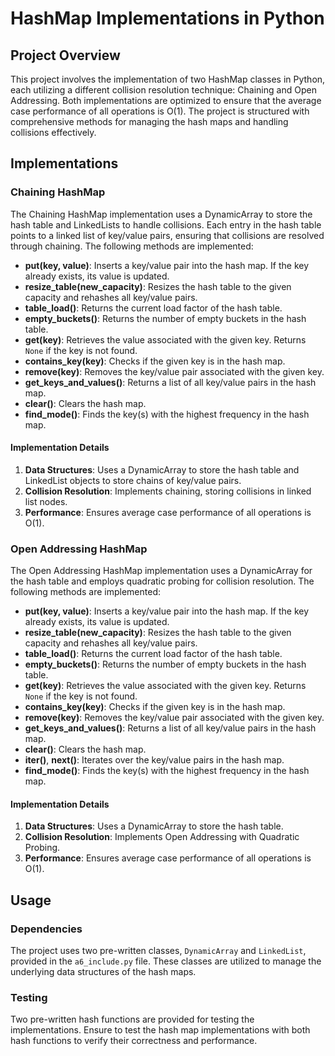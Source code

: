 # HashMap Implementations in Python

## Project Overview

This project involves the implementation of two HashMap classes in Python, each utilizing a different collision resolution technique: Chaining and Open Addressing. Both implementations are optimized to ensure that the average case performance of all operations is O(1). The project is structured with comprehensive methods for managing the hash maps and handling collisions effectively.

## Implementations

### Chaining HashMap

The Chaining HashMap implementation uses a DynamicArray to store the hash table and LinkedLists to handle collisions. Each entry in the hash table points to a linked list of key/value pairs, ensuring that collisions are resolved through chaining. The following methods are implemented:

- **put(key, value)**: Inserts a key/value pair into the hash map. If the key already exists, its value is updated.
- **resize_table(new_capacity)**: Resizes the hash table to the given capacity and rehashes all key/value pairs.
- **table_load()**: Returns the current load factor of the hash table.
- **empty_buckets()**: Returns the number of empty buckets in the hash table.
- **get(key)**: Retrieves the value associated with the given key. Returns `None` if the key is not found.
- **contains_key(key)**: Checks if the given key is in the hash map.
- **remove(key)**: Removes the key/value pair associated with the given key.
- **get_keys_and_values()**: Returns a list of all key/value pairs in the hash map.
- **clear()**: Clears the hash map.
- **find_mode()**: Finds the key(s) with the highest frequency in the hash map.

#### Implementation Details

1. **Data Structures**: Uses a DynamicArray to store the hash table and LinkedList objects to store chains of key/value pairs.
2. **Collision Resolution**: Implements chaining, storing collisions in linked list nodes.
3. **Performance**: Ensures average case performance of all operations is O(1).

### Open Addressing HashMap

The Open Addressing HashMap implementation uses a DynamicArray for the hash table and employs quadratic probing for collision resolution. The following methods are implemented:

- **put(key, value)**: Inserts a key/value pair into the hash map. If the key already exists, its value is updated.
- **resize_table(new_capacity)**: Resizes the hash table to the given capacity and rehashes all key/value pairs.
- **table_load()**: Returns the current load factor of the hash table.
- **empty_buckets()**: Returns the number of empty buckets in the hash table.
- **get(key)**: Retrieves the value associated with the given key. Returns `None` if the key is not found.
- **contains_key(key)**: Checks if the given key is in the hash map.
- **remove(key)**: Removes the key/value pair associated with the given key.
- **get_keys_and_values()**: Returns a list of all key/value pairs in the hash map.
- **clear()**: Clears the hash map.
- **__iter__()**, **__next__()**: Iterates over the key/value pairs in the hash map.
- **find_mode()**: Finds the key(s) with the highest frequency in the hash map.

#### Implementation Details

1. **Data Structures**: Uses a DynamicArray to store the hash table.
2. **Collision Resolution**: Implements Open Addressing with Quadratic Probing.
3. **Performance**: Ensures average case performance of all operations is O(1).

## Usage

### Dependencies

The project uses two pre-written classes, `DynamicArray` and `LinkedList`, provided in the `a6_include.py` file. These classes are utilized to manage the underlying data structures of the hash maps.

### Testing

Two pre-written hash functions are provided for testing the implementations. Ensure to test the hash map implementations with both hash functions to verify their correctness and performance.

